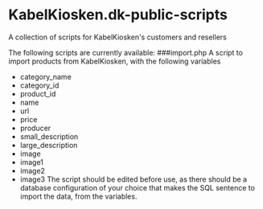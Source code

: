 # KabelKiosken.dk-public-scripts
A collection of scripts for KabelKiosken's customers and resellers

The following scripts are currently available:
###import.php
A script to import products from KabelKiosken, with the following variables
- category_name
- category_id
- product_id
- name
- url
- price
- producer
- small_description
- large_description
- image
- image1
- image2
- image3
The script should be edited before use, as there should be a database configuration of your choice that makes the SQL sentence to import the data, from the variables.
